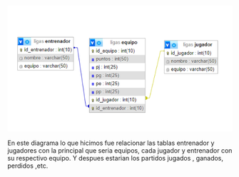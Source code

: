 ![diagrama](relacionSQL.png)

En este diagrama lo que hicimos fue relacionar las tablas entrenador y jugadores con la principal que seria equipos, cada jugador y entrenador con su respectivo equipo.
Y despues estarian los partidos jugados , ganados, perdidos ,etc.

